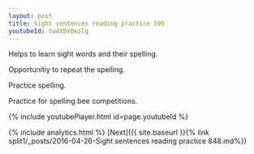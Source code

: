 ```yaml
---
layout: post
title: Sight sentences reading practice 595
youtubeId: tw4XbV0ezlg
---
```

 
 
Helps to learn sight words and their spelling.

Opportunitiy to repeat the spelling. 

Practice spelling. 
 
Practice for spelling bee competitions. 
 
{% include youtubePlayer.html id=page.youtubeId %}
 
 
{% include analytics.html %} 
[Next]({{ site.baseurl }}{% link  split1/_posts/2016-04-26-Sight sentences reading practice 848.md%})
 
